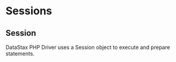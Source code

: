 # Sessions

## Session

DataStax PHP Driver uses a Session object to execute and prepare statements.
